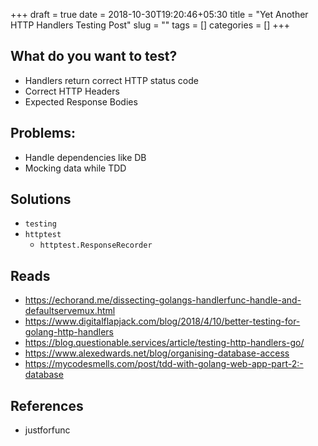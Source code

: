 +++ 
draft = true
date = 2018-10-30T19:20:46+05:30
title = "Yet Another HTTP Handlers Testing Post"
slug = "" 
tags = []
categories = []
+++

## What do you want to test?
- Handlers return correct HTTP status code
- Correct HTTP Headers
- Expected Response Bodies

## Problems:
- Handle dependencies like DB
- Mocking data while TDD

## Solutions
- `testing`
- `httptest`
    - `httptest.ResponseRecorder`

## Reads
- https://echorand.me/dissecting-golangs-handlerfunc-handle-and-defaultservemux.html
- https://www.digitalflapjack.com/blog/2018/4/10/better-testing-for-golang-http-handlers
- https://blog.questionable.services/article/testing-http-handlers-go/
- https://www.alexedwards.net/blog/organising-database-access
- https://mycodesmells.com/post/tdd-with-golang-web-app-part-2:-database


## References
- justforfunc